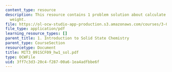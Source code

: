 ```yaml
---
content_type: resource
description: This resource contains 1 problem solution about calculate the molecular
  weight.
file: https://ol-ocw-studio-app-production.s3.amazonaws.com/courses/3-091sc-introduction-to-solid-state-chemistry-fall-2010/3ff7c3d320c4f28700a61ea4adfbbe6f_MIT3_091SCF09_hw1_sol.pdf
file_type: application/pdf
learning_resource_types: []
parent_title: 1. Introduction to Solid State Chemistry
parent_type: CourseSection
resourcetype: Document
title: MIT3_091SCF09_hw1_sol.pdf
type: OCWFile
uid: 3ff7c3d3-20c4-f287-00a6-1ea4adfbbe6f
---
```

